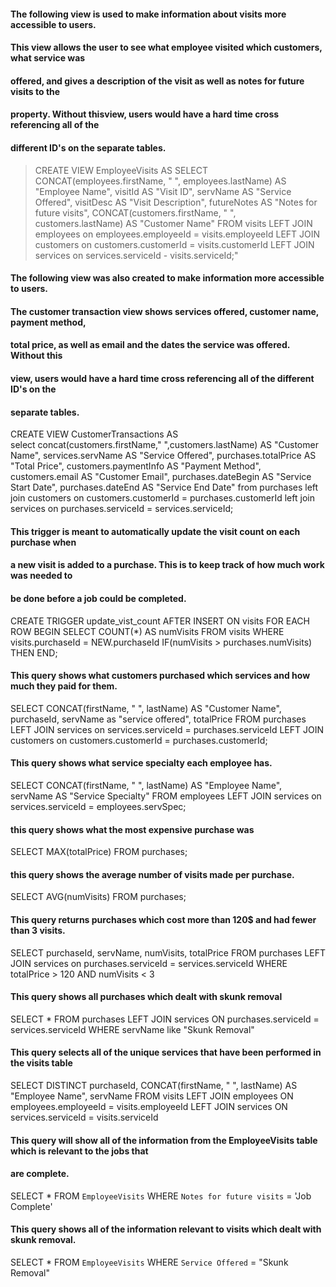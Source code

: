 

#### The following view is used to make information about visits more accessible to users.
#### This view allows the user to see what employee visited which customers, what service was
#### offered, and gives a description of the visit as well as notes for future visits to the
#### property. Without thisview, users would have a hard time cross referencing all of the 
#### different ID's on the separate tables.

>CREATE VIEW EmployeeVisits AS
>	SELECT
>    	CONCAT(employees.firstName, " ", employees.lastName) AS "Employee Name",
>        visitId AS "Visit ID",
>        servName AS "Service Offered",
>        visitDesc AS "Visit Description",
>        futureNotes AS "Notes for future visits",
>        CONCAT(customers.firstName, " ", customers.lastName) AS "Customer Name"
>    FROM
>    	visits
>    LEFT JOIN
>    	employees
>        on employees.employeeId = visits.employeeId
>    LEFT JOIN 
>    	customers
>        on customers.customerId = visits.customerId
>    LEFT JOIN
>    	services
>        on services.serviceId - visits.serviceId;"

#### The following view was also created to make information more accessible to users.
#### The customer transaction view shows services offered, customer name, payment method,
#### total price, as well as email and the dates the service was offered. Without this
#### view, users would have a hard time cross referencing all of the different ID's on the
#### separate tables.

CREATE VIEW CustomerTransactions AS  
	select 
	concat(customers.firstName," ",customers.lastName) AS "Customer Name",
	services.servName AS "Service Offered",
	purchases.totalPrice AS "Total Price",
	customers.paymentInfo AS "Payment Method",
	customers.email AS "Customer Email",
	purchases.dateBegin AS "Service Start Date",
	purchases.dateEnd AS "Service End Date"
	from purchases
	left join customers 
		on customers.customerId = purchases.customerId 
	left join services
		on purchases.serviceId = services.serviceId;

#### This trigger is meant to automatically update the visit count on each purchase when
#### a new visit is added to a purchase. This is to keep track of how much work was needed to
#### be done before a job could be completed.

CREATE TRIGGER update_vist_count 
	    AFTER INSERT ON visits
    	FOR EACH ROW
        BEGIN
            SELECT COUNT(*) AS numVisits 
                FROM
                   visits
                WHERE
                   visits.purchaseId = NEW.purchaseId
         	IF(numVisits > purchases.numVisits)
            THEN 
    	 END;



#### This query shows what customers purchased which services and how much they paid for them.

   SELECT
	CONCAT(firstName, " ", lastName) AS "Customer Name",
    purchaseId,
    servName as "service offered",
    totalPrice
    FROM
    	purchases
    LEFT JOIN
    	services
        on services.serviceId = purchases.serviceId
    LEFT JOIN
    	customers
        on customers.customerId = purchases.customerId;	


#### This query shows what service specialty each employee has.

 SELECT
	CONCAT(firstName, " ", lastName) AS "Employee Name",
    servName AS "Service Specialty"
    FROM
    	employees
    LEFT JOIN
    	services
        on services.serviceId = employees.servSpec;


#### this query shows what the most expensive purchase was

 SELECT
	MAX(totalPrice)
    FROM
    	purchases;

#### this query shows the average number of visits made per purchase.

 SELECT
	AVG(numVisits)
   FROM
	purchases;

#### This query returns purchases which cost more than 120$ and had fewer than 3 visits.

SELECT
	purchaseId,
    servName,
    numVisits,
    totalPrice
FROM
	purchases
LEFT JOIN
	services
    on purchases.serviceId = services.serviceId
WHERE
	totalPrice > 120 AND numVisits < 3

#### This query shows all purchases which dealt with skunk removal

SELECT *
FROM purchases
LEFT JOIN services
ON purchases.serviceId = services.serviceId
WHERE servName like "Skunk Removal"


#### This query selects all of the unique services that have been performed in the visits table
SELECT
	DISTINCT purchaseId,
    CONCAT(firstName, " ", lastName) AS "Employee Name",
    servName
FROM
	visits
LEFT JOIN
	employees
    ON employees.employeeId = visits.employeeId
LEFT JOIN
	services
    ON services.serviceId = visits.serviceId



#### This query will show all of the information from the EmployeeVisits table which is relevant to the jobs that
#### are complete.

SELECT *
FROM `EmployeeVisits`
WHERE `Notes for future visits` = 'Job Complete'


#### This query shows all of the information relevant to visits which dealt with skunk removal.

SELECT *
FROM `EmployeeVisits`
WHERE `Service Offered` = "Skunk Removal"


	
